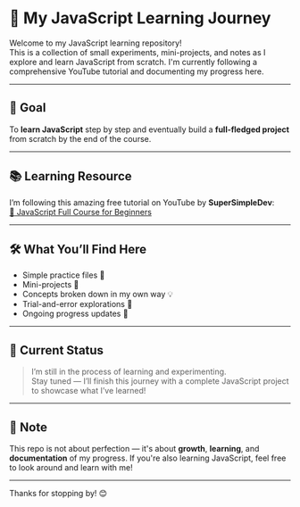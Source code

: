 # 🌱 My JavaScript Learning Journey

Welcome to my JavaScript learning repository!  
This is a collection of small experiments, mini-projects, and notes as I explore and learn JavaScript from scratch. I'm currently following a comprehensive YouTube tutorial and documenting my progress here.

---

## 🎯 Goal

To **learn JavaScript** step by step and eventually build a **full-fledged project** from scratch by the end of the course.

---

## 📚 Learning Resource

I’m following this amazing free tutorial on YouTube by **SuperSimpleDev**:  
[🔗 JavaScript Full Course for Beginners](https://www.youtube.com/watch?v=EerdGm-ehJQ&t=14978s&ab_channel=SuperSimpleDev)

---

## 🛠️ What You’ll Find Here

- Simple practice files 📝  
- Mini-projects 🔧  
- Concepts broken down in my own way 💡  
- Trial-and-error explorations 🎯  
- Ongoing progress updates 🚀

---

## 🧠 Current Status

> I’m still in the process of learning and experimenting.  
> Stay tuned — I’ll finish this journey with a complete JavaScript project to showcase what I’ve learned!

---

## 📌 Note

This repo is not about perfection — it's about **growth**, **learning**, and **documentation** of my progress. If you're also learning JavaScript, feel free to look around and learn with me!

---

Thanks for stopping by! 😊